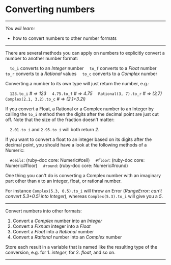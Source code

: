 # Converting numbers

---

*You will learn:*
- how to convert numbers to other number formats

---

There are several methods you can apply on numbers to explicitly convert a number
to another number format:

`  to_i` converts to an *Integer* number
`  to_f` converts to a *Float* number
`  to_r` converts to a *Rational* values
`  to_c` converts to a *Complex* number

Converting a number to its own type will just return the number, e.g.:

`  123.to_i`                *# => 123*
`  4.75.to_f`               *# => 4.75*
`  Rational(3, 7).to_r`     *# => (3,7)*
`  Complex(2.1, 3.2).to_c`  *# => (2.1+3.2i)*

If you convert a Float, a Rational or a Complex number to an Integer by calling
the `to_i` method then the digits after the decimal point are just cut off.
Note that the size of the fraction doesn't matter:

`  2.01.to_i` and `2.95.to_i` will both return *2*.

If you want to convert a float to an integer based on its digits after the decimal point,
you should have a look at the following methods of a Numeric:

`  #ceils`: (ruby-doc core: Numeric#ceil)
`  #floor`: (ruby-doc core: Numeric#floor)
`  #round`: (ruby-doc core: Numeric#round)

One thing you can't do is converting a Complex number with an imaginary part other
than `0` to an integer, float, or rational number.

For instance `Complex(5.3, 0.5).to_i` will throw an Error (*RangeError: can't convert 5.3+0.5i into Integer*),
whereas `Complex(5.3).to_i` will give you a *5*.

---

Convert numbers into other formats:

1. Convert a *Complex* number into an *Integer*
2. Convert a *Fixnum* integer into a *Float*
3. Convert a *Float* into a *Rational* number
4. Convert a *Rational* number into an *Complex* number

Store each result in a variable that is named like the resulting type of the conversion, e.g.
for 1. *integer*,
for 2. *float*,
and so on.

---
